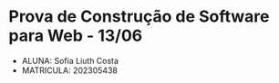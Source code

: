 # Prova de Construção de Software para Web - 13/06

+ ALUNA: Sofia Liuth Costa
+ MATRICULA: 202305438
